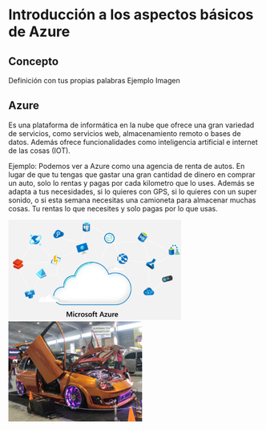 # Introducción a los aspectos básicos de Azure

## Concepto
Definición con tus propias palabras
Ejemplo
Imagen


## Azure
Es una plataforma de informática en la nube que ofrece una gran variedad de servicios, como servicios web, almacenamiento remoto o bases de datos. Además ofrece funcionalidades como inteligencia artificial e internet de las cosas (IOT).

Ejemplo: Podemos ver a Azure como una agencia de renta de autos. En lugar de que tu tengas que gastar una gran cantidad de dinero en comprar un auto, solo lo rentas y pagas por cada kilometro que lo uses. Además se adapta a tus necesidades, si lo quieres con GPS, si lo quieres con un super sonido, o si esta semana necesitas una camioneta para almacenar muchas cosas. Tu rentas lo que necesites y solo pagas por lo que usas.

<div text-align="center">
<img src="https://raw.githubusercontent.com/jeovani-microsoft/Reto_Semana_1/main/assets/01-Azure.png" alt="azure_resources" height="200"/>

<img src="https://raw.githubusercontent.com/jeovani-microsoft/Reto_Semana_1/main/assets/01-Auto.jpg" alt="drawing" height="200"/>
</div>